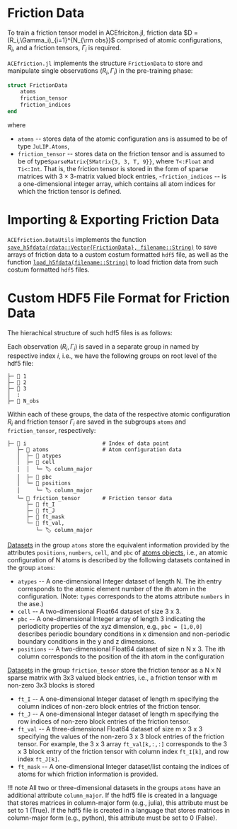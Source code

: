 # Friction Data 
 
To train a friction tensor model in ACEfriciton.jl, friction data 
$D = (R_i,\Gamma_i)_{i=1}^{N_{\rm obs}}$ comprised of atomic configurations, $R_i$, and a friction tensors, $\Gamma_i$ is required. 

`ACEfriction.jl` implements the structure `FrictionData` to store and manipulate single observations $(R_i,\Gamma_i)$ in the pre-training phase: 
```julia
struct FrictionData
    atoms
    friction_tensor
    friction_indices
end
```
where
- `atoms` -- stores data of the atomic configuration ans is assumed to be of type `JuLIP.Atoms`,
- `friction_tensor` -- stores data on the friction tensor and is assumed to be of type`SparseMatrix{SMatrix{3, 3, T, 9}}`, where `T<:Float` and `Ti<:Int`. That is, the friction tensor is stored in the form of sparse matrices with $3 \times 3$-matrix valued block entries,
-`friction_indices` --  is a one-dimensional integer array, which contains all atom indices for which the friction tensor is defined.

# Importing & Exporting Friction Data

`ACEfriction.DataUtils` implements the function [`save_h5fdata(rdata::Vector{FrictionData}, filename::String)`](@ref) to save arrays of friction data to a custom costum formatted `hdf5` file, as well as the function [`load_h5fdata(filename::String)`](@ref) to load friction data from such costum formatted `hdf5` files.


# Custom HDF5 File Format for Friction Data

The hierachical structure of such hdf5 files is as follows:

Each observation $(R_i,\Gamma_i)$ is saved in a separate group in named by respective index $i$, i.e., we have the following groups on root level of the hdf5 file:
```
├─ 📂 1   
├─ 📂 2  
├─ 📂 3   
│  :   
├─ 📂 N_obs   
```
Within each of these groups, the data of the respective  atomic configuration $R_i$ and friction tensor $\Gamma_i$ are saved in the subgroups `atoms` and `friction_tensor`, respectively: 
```
├─ 📂 i                        # Index of data point 
   ├─ 📂 atoms                 # Atom configuration data
   │  ├─ 🔢 atypes
   │  ├─ 🔢 cell 
   │  │  └─ 🏷️ column_major 
   │  ├─ 🔢 pbc
   │  └─ 🔢 positions
   │     └─ 🏷️ column_major
   └─ 📂 friction_tensor       # Friction tensor data
      ├─ 🔢 ft_I               
      ├─ 🔢 ft_J
      ├─ 🔢 ft_mask
      └─ 🔢 ft_val, 
         └─ 🏷️ column_major
```
 
[Datasets](https://support.hdfgroup.org/documentation/hdf5/latest/_h5_d__u_g.html) in the group `atoms` store the equivalent information provided by the attributes  `positions`, `numbers`, `cell`, and `pbc` of [atoms objects](https://wiki.fysik.dtu.dk/ase/ase/atoms.html), i.e., 
an atomic configuration of N atoms is described by the following datasets contained in the group `atoms`:
- `atypes` -- A one-dimensional Integer dataset of length N. The ith entry corresponds to the atomic element number of the ith atom in the configuration. (Note: `types` corresponds to the atoms attribute `numbers` in the ase.)
- `cell` -- A two-dimensional Float64 dataset of size 3 x 3. 
- `pbc` -- A one-dimensional Integer array of length 3 indicating the periodicity properties of the xyz dimension, e.g., `pbc = [1,0,0]` describes periodic boundary conditions in x dimension and non-periodic boundary conditions in the y and z dimensions. 
- `positions` -- A two-dimensional Float64 dataset of size n N x 3. The ith column corresponds to the position of the ith atom in the configuration 

[Datasets](https://support.hdfgroup.org/documentation/hdf5/latest/_h5_d__u_g.html) in the group `friction_tensor` store the friction tensor as a N x N sparse matrix with 3x3 valued block entries,  i.e., a friction tensor with m non-zero 3x3 blocks is stored
- `ft_I` -- A one-dimensional Integer dataset of length m specifying the column indices of non-zero block entries of the friction tensor.
- `ft_J` -- A one-dimensional Integer dataset of length m specifying the row indices of non-zero block entries of the friction tensor.
- `ft_val` -- A three-dimensional Float64 dataset of size m x 3 x 3 specifying the values of the non-zero 3 x 3 block entries of  the friction tensor. For example, the 3 x 3 array `ft_val[k,:,:]` corresponds to the 3 x 3 block entry of the friction tensor with column index `ft_I[k]`, and row index `ft_J[k]`. 
- `ft_mask` -- A one-dimensional Integer dataset/list containg the indices of atoms for which friction information is provided. 


!!! note
    All two or three-dimensional datasets in the groups `atoms` have an additional attribute `column_major`. If the hdf5 file is created in a language that stores matrices in column-major form (e.g., julia), this attribute must be set to 1 (True). If the hdf5 file is created in a language that stores matrices in column-major form (e.g., python), this attribute must be set to 0 (False).


